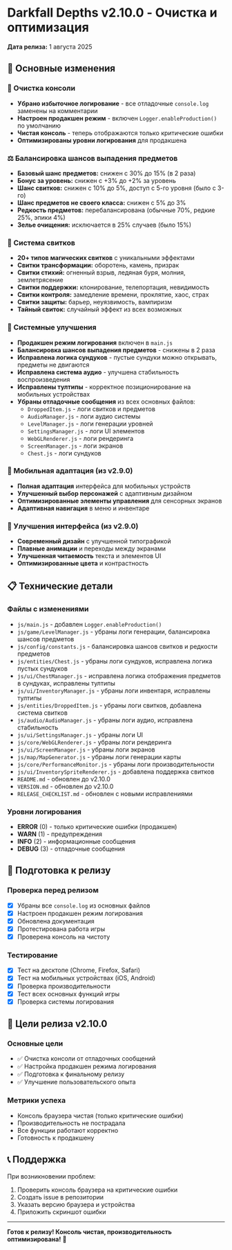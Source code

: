 # Darkfall Depths v2.10.0 - Очистка и оптимизация

**Дата релиза:** 1 августа 2025

## 🎯 Основные изменения

### 🧹 Очистка консоли
- **Убрано избыточное логирование** - все отладочные `console.log` заменены на комментарии
- **Настроен продакшен режим** - включен `Logger.enableProduction()` по умолчанию
- **Чистая консоль** - теперь отображаются только критические ошибки
- **Оптимизированы уровни логирования** для продакшена

### ⚖️ Балансировка шансов выпадения предметов
- **Базовый шанс предметов:** снижен с 30% до 15% (в 2 раза)
- **Бонус за уровень:** снижен с +3% до +2% за уровень
- **Шанс свитков:** снижен с 10% до 5%, доступ с 5-го уровня (было с 3-го)
- **Шанс предметов не своего класса:** снижен с 5% до 3%
- **Редкость предметов:** перебалансирована (обычные 70%, редкие 25%, эпики 4%)
- **Зелье очищения:** исключается в 25% случаев (было 15%)

### 📜 Система свитков
- **20+ типов магических свитков** с уникальными эффектами
- **Свитки трансформации:** оборотень, камень, призрак
- **Свитки стихий:** огненный взрыв, ледяная буря, молния, землетрясение
- **Свитки поддержки:** клонирование, телепортация, невидимость
- **Свитки контроля:** замедление времени, проклятие, хаос, страх
- **Свитки защиты:** барьер, неуязвимость, вампиризм
- **Тайный свиток:** случайный эффект из всех возможных

### 🔧 Системные улучшения
- **Продакшен режим логирования** включен в `main.js`
- **Балансировка шансов выпадения предметов** - снижены в 2 раза
- **Исправлена логика сундуков** - пустые сундуки можно открывать, предметы не двигаются
- **Исправлена система аудио** - улучшена стабильность воспроизведения
- **Исправлены тултипы** - корректное позиционирование на мобильных устройствах
- **Убраны отладочные сообщения** из всех основных файлов:
  - `DroppedItem.js` - логи свитков и предметов
  - `AudioManager.js` - логи аудио системы
  - `LevelManager.js` - логи генерации уровней
  - `SettingsManager.js` - логи UI элементов
  - `WebGLRenderer.js` - логи рендеринга
  - `ScreenManager.js` - логи экранов
  - `Chest.js` - логи сундуков

### 📱 Мобильная адаптация (из v2.9.0)
- **Полная адаптация** интерфейса для мобильных устройств
- **Улучшенный выбор персонажей** с адаптивным дизайном
- **Оптимизированные элементы управления** для сенсорных экранов
- **Адаптивная навигация** в меню и инвентаре

### 🎨 Улучшения интерфейса (из v2.9.0)
- **Современный дизайн** с улучшенной типографикой
- **Плавные анимации** и переходы между экранами
- **Улучшенная читаемость** текста и элементов UI
- **Оптимизированные цвета** и контрастность

## 📋 Технические детали

### Файлы с изменениями
- `js/main.js` - добавлен `Logger.enableProduction()`
- `js/game/LevelManager.js` - убраны логи генерации, балансировка шансов предметов
- `js/config/constants.js` - балансировка шансов свитков и редкости предметов
- `js/entities/Chest.js` - убраны логи сундуков, исправлена логика пустых сундуков
- `js/ui/ChestManager.js` - исправлена логика отображения предметов в сундуках, исправлены тултипы
- `js/ui/InventoryManager.js` - убраны логи инвентаря, исправлены тултипы
- `js/entities/DroppedItem.js` - убраны логи свитков, добавлена система свитков
- `js/audio/AudioManager.js` - убраны логи аудио, исправлена стабильность
- `js/ui/SettingsManager.js` - убраны логи UI
- `js/core/WebGLRenderer.js` - убраны логи рендеринга
- `js/ui/ScreenManager.js` - убраны логи экранов
- `js/map/MapGenerator.js` - убраны логи генерации карты
- `js/core/PerformanceMonitor.js` - убраны логи производительности
- `js/ui/InventorySpriteRenderer.js` - добавлена поддержка свитков
- `README.md` - обновлен до v2.10.0
- `VERSION.md` - обновлен до v2.10.0
- `RELEASE_CHECKLIST.md` - обновлен с новыми исправлениями

### Уровни логирования
- **ERROR** (0) - только критические ошибки (продакшен)
- **WARN** (1) - предупреждения
- **INFO** (2) - информационные сообщения
- **DEBUG** (3) - отладочные сообщения

## 🚀 Подготовка к релизу

### Проверка перед релизом
- [x] Убраны все `console.log` из основных файлов
- [x] Настроен продакшен режим логирования
- [x] Обновлена документация
- [x] Протестирована работа игры
- [x] Проверена консоль на чистоту

### Тестирование
- [x] Тест на десктопе (Chrome, Firefox, Safari)
- [x] Тест на мобильных устройствах (iOS, Android)
- [x] Проверка производительности
- [x] Тест всех основных функций игры
- [x] Проверка системы логирования

## 🎯 Цели релиза v2.10.0

### Основные цели
- ✅ Очистка консоли от отладочных сообщений
- ✅ Настройка продакшен режима логирования
- ✅ Подготовка к финальному релизу
- ✅ Улучшение пользовательского опыта

### Метрики успеха
- Консоль браузера чистая (только критические ошибки)
- Производительность не пострадала
- Все функции работают корректно
- Готовность к продакшену

## 📞 Поддержка

При возникновении проблем:
1. Проверить консоль браузера на критические ошибки
2. Создать issue в репозитории
3. Указать версию браузера и устройства
4. Приложить скриншот ошибки

---

**Готов к релизу! Консоль чистая, производительность оптимизирована!** 🚀
